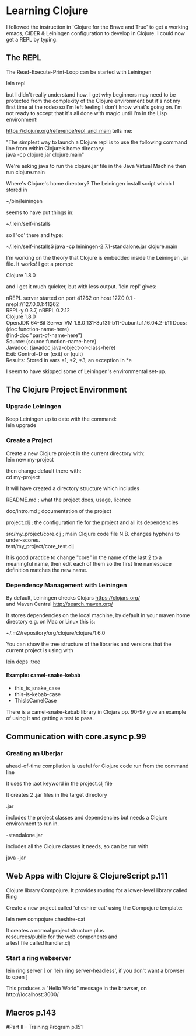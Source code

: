 # Learning Clojure

I followed the instruction in 'Clojure for the Brave and True' to get a working emacs, CIDER & Leiningen configuration to develop in Clojure. I could now get a REPL by typing:

## The REPL

The Read-Execute-Print-Loop can be started with Leiningen

lein repl

but I didn't really understand how. I get why beginners may need to be protected from the complexity 
of the Clojure environment but it's not my first time at the rodeo so I'm left feeling I don't know what's going on. I'm not ready to accept that it's all done with magic until I'm in the Lisp environment!

https://clojure.org/reference/repl_and_main tells me:  

"The simplest way to launch a Clojure repl is to use the following command line from within Clojure’s home directory:  
java -cp clojure.jar clojure.main"

We're asking java to run the clojure.jar file in the Java Virtual Machine then run clojure.main

Where's Clojure's home directory? The Leiningen install script which I stored in

~/bin/leiningen

seems to have put things in:

~/.lein/self-installs

so I 'cd' there and type:  

~/.lein/self-installs$ java -cp leiningen-2.7.1-standalone.jar clojure.main

I'm working on the theory that Clojure is embedded inside the Leiningen .jar file. It works! I get a prompt:

Clojure 1.8.0

and I get it much quicker, but with less output. 'lein repl' gives:

nREPL server started on port 41262 on host 127.0.0.1 - nrepl://127.0.0.1:41262  
REPL-y 0.3.7, nREPL 0.2.12  
Clojure 1.8.0  
OpenJDK 64-Bit Server VM 1.8.0_131-8u131-b11-0ubuntu1.16.04.2-b11
    Docs: (doc function-name-here)  
          (find-doc "part-of-name-here")  
  Source: (source function-name-here)  
 Javadoc: (javadoc java-object-or-class-here)  
    Exit: Control+D or (exit) or (quit)  
 Results: Stored in vars *1, *2, *3, an exception in *e
 
I seem to have skipped some of Leiningen's environmental set-up.

## The Clojure Project Environment
### Upgrade Leiningen
Keep Leiningen up to date with the command:  
lein upgrade

### Create a Project
Create a new Clojure project in the current directory with:  
lein new my-project

then change default there with:  
cd my-project

It will have created a directory structure which includes

README.md ; what the project does, usage, licence

doc/intro.md ; documentation of the project

project.clj ; the configuration fie for the project and all its dependencies

src/my_project/core.clj ; main Clojure code file N.B. changes hyphens to under-scores.  
test/my_project/core_test.clj

It is good practice to change "core" in the name of the last 2 to a meaningful name, then edit each of them so the first line namespace definition matches the new name.

### Dependency Management with Leiningen

By default, Leiningen checks Clojars https://clojars.org/  
and Maven Central http://search.maven.org/

It stores dependencies on the local machine, by default in your maven home directory e.g. on Mac or Linux this is:

~/.m2/repository/org/clojure/clojure/1.6.0

You can show the tree structure of the libraries and versions that the current project is using with

lein deps :tree

#### Example: camel-snake-kebab

* this_is_snake_case  
* this-is-kebab-case  
* ThisIsCamelCase

There is a camel-snake-kebab library in Clojars pp. 90-97 give an example of using it and getting a test to pass.

## Communication with core.async p.99

### Creating an Uberjar

ahead-of-time compilation is useful for Clojure code run from the command line

It uses the :aot keyword in the project.clj file

It creates 2 .jar files in the target directory

.jar

includes the project classes and dependencies but needs a Clojure environment to run in.

-standalone.jar

includes all the Clojure classes it needs, so can be run with  

java -jar

## Web Apps with Clojure & ClojureScript p.111

Clojure library Compojure. It provides routing for a lower-level library called Ring

Create a new project called 'cheshire-cat' using the Compojure template:

lein new compojure cheshire-cat

It creates a normal project structure plus  
resources/public for the web components and  
a test file called handler.clj

### Start a ring webserver

lein ring server [ or 'lein ring server-headless', if you don't want a browser to open ]

This produces a "Hello World" message in the browser, on http://localhost:3000/

## Macros p.143

#Part II - Training Program p.151


